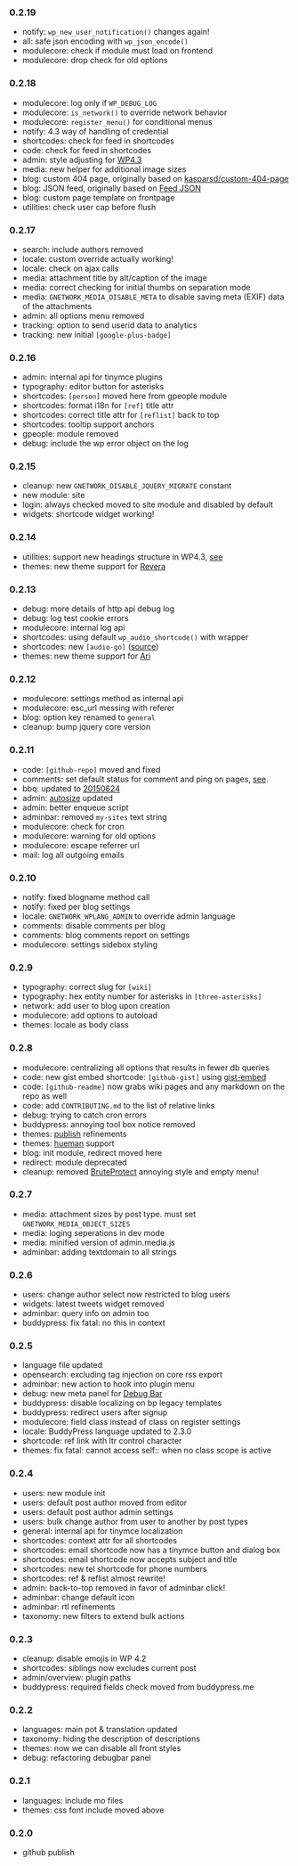 ### 0.2.19
* notify: `wp_new_user_notification()` changes again!
* all: safe json encoding with `wp_json_encode()`
* modulecore: check if module must load on frontend
* modulecore: drop check for old options

### 0.2.18
* modulecore: log only if `WP_DEBUG_LOG`
* modulecore: `is_network()` to override network behavior
* modulecore: `register_menu()` for conditional menus
* notify: 4.3 way of handling of credential
* shortcodes: check for feed in shortcodes
* code: check for feed in shortcodes
* admin: style adjusting for [WP4.3](https://make.wordpress.org/core/2015/07/31/headings-in-admin-screens-change-in-wordpress-4-3/)
* media: new helper for additional image sizes
* blog: custom 404 page, originally based on [kasparsd/custom-404-page](https://github.com/kasparsd/custom-404-page)
* blog: JSON feed, originally based on [Feed JSON](https://wordpress.org/plugins/feed-json/)
* blog: custom page template on frontpage
* utilities: check user cap before flush

### 0.2.17
* search: include authors removed
* locale: custom override actually working!
* locale: check on ajax calls
* media: attachment title by alt/caption of the image
* media: correct checking for initial thumbs on separation mode
* media: `GNETWORK_MEDIA_DISABLE_META` to disable saving meta (EXIF) data of the attachments
* admin: all options menu removed
* tracking: option to send userid data to analytics
* tracking: new initial `[google-plus-badge]`

### 0.2.16
* admin: internal api for tinymce plugins
* typography: editor button for asterisks
* shortcodes: `[person]` moved here from gpeople module
* shortcodes: format i18n for `[ref]` title attr
* shortcodes: correct title attr for `[reflist]` back to top
* shortcodes: tooltip support anchors
* gpeople: module removed
* debug: include the wp error object on the log

### 0.2.15
* cleanup: new `GNETWORK_DISABLE_JQUERY_MIGRATE` constant
* new module: site
* login: always checked moved to site module and disabled by default
* widgets: shortcode widget working!

### 0.2.14
* utilities: support new headings structure in WP4.3,  [see](https://make.wordpress.org/core/2015/07/31/headings-in-admin-screens-change-in-wordpress-4-3/)
* themes: new theme support for [Revera](http://www.fabthemes.com/revera/)

### 0.2.13
* debug: more details of http api debug log
* debug: log test cookie errors
* modulecore: internal log api
* shortcodes: using default `wp_audio_shortcode()` with wrapper
* shortcodes: new `[audio-go]` ([source](http://bavotasan.com/2015/working-with-wordpress-and-mediaelement-js/))
* themes: new theme support for [Ari](http://www.elmastudio.de/wordpress-themes/ari/)

### 0.2.12
* modulecore: settings method as internal api
* modulecore: esc_url messing with referer
* blog: option key renamed to `general`
* cleanup: bump jquery core version

### 0.2.11
* code: `[github-repo]` moved and fixed
* comments: set default status for comment and ping on pages, [see](https://make.wordpress.org/core/2015/07/06/comments-are-now-turned-off-on-pages-by-default/).
* bbq: updated to [20150624](https://perishablepress.com/block-bad-queries/)
* admin: [autosize](http://www.jacklmoore.com/autosize/) updated
* admin: better enqueue script
* adminbar: removed `my-sites` text string
* modulecore: check for cron
* modulecore: warning for old options
* modulecore: escape referrer url
* mail: log all outgoing emails

### 0.2.10
* notify: fixed blogname method call
* notify: fixed per blog settings
* locale: `GNETWORK_WPLANG_ADMIN` to override admin language
* comments: disable comments per blog
* comments: blog comments report on settings
* modulecore: settings sidebox styling

### 0.2.9
* typography: correct slug for `[wiki]`
* typography: hex entity number for asterisks in `[three-asterisks]`
* network: add user to blog upon creation
* modulecore: add options to autoload
* themes: locale as body class

### 0.2.8
* modulecore: centralizing all options that results in fewer db queries
* code: new gist embed shortcode: `[github-gist]` using [gist-embed](https://github.com/blairvanderhoof/gist-embed)
* code: `[github-readme]` now grabs wiki pages and any markdown on the repo as well
* code: add `CONTRIBUTING.md` to the list of relative links
* debug: trying to catch cron errors
* buddypress: annoying tool box notice removed
* themes: [publish](https://github.com/kovshenin/publish) refinements
* themes: [hueman](https://github.com/AlxMedia/hueman) support
* blog: init module, redirect moved here
* redirect: module deprecated
* cleanup: removed [BruteProtect](http://bruteprotect.com/) annoying style and empty menu!

### 0.2.7
* media: attachment sizes by post type. must set `GNETWORK_MEDIA_OBJECT_SIZES`
* media: loging seperations in dev mode
* media: minified version of admin.media.js
* adminbar: adding textdomain to all strings

### 0.2.6
* users: change author select now restricted to blog users
* widgets: latest tweets widget removed
* adminbar: query info on admin too
* buddypress: fix fatal: no this in context

### 0.2.5
* language file updated
* opensearch: excluding tag injection on core rss export
* adminbar: new action to hook into plugin menu
* debug: new meta panel for [Debug Bar](https://wordpress.org/plugins/debug-bar/)
* buddypress: disable localizing on bp legacy templates
* buddypress: redirect users after signup
* modulecore: field class instead of class on register settings
* locale: BuddyPress language updated to 2.3.0
* shortcode: ref link with ltr control character
* themes: fix fatal: cannot access self:: when no class scope is active

### 0.2.4
* users: new module init
* users: default post author moved from editor
* users: default post author admin settings
* users: bulk change author from user to another by post types
* general: internal api for tinymce localization
* shortcodes: context attr for all shortcodes
* shortcodes: email shortcode now has a tinymce button and dialog box
* shortcodes: email shortcode now accepts subject and title
* shortcodes: new tel shortcode for phone numbers
* shortcodes: ref & reflist almost rewrite!
* admin: back-to-top removed in favor of adminbar click!
* adminbar: change default icon
* adminbar: rtl refinements
* taxonomy: new filters to extend bulk actions

### 0.2.3
* cleanup: disable emojis in WP 4.2
* shortcodes: siblings now excludes current post
* admin/overview: plugin paths
* buddypress: required fields check moved from buddypress.me

### 0.2.2
* languages: main pot & translation updated
* taxonomy: hiding the description of descriptions
* themes: now we can disable all front styles
* debug: refactoring debugbar panel

### 0.2.1
* languages: include mo files
* themes: css font include moved above

### 0.2.0
* github publish
